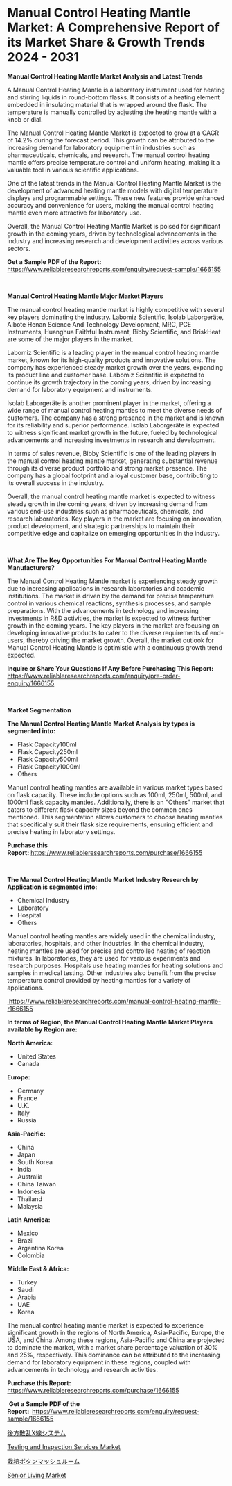<p><h1>Manual Control Heating Mantle Market: A Comprehensive Report of its Market Share & Growth Trends 2024 - 2031</h1></p><p><strong>Manual Control Heating Mantle Market Analysis and Latest Trends</strong></p>
<p><p>A Manual Control Heating Mantle is a laboratory instrument used for heating and stirring liquids in round-bottom flasks. It consists of a heating element embedded in insulating material that is wrapped around the flask. The temperature is manually controlled by adjusting the heating mantle with a knob or dial.</p><p>The Manual Control Heating Mantle Market is expected to grow at a CAGR of 14.2% during the forecast period. This growth can be attributed to the increasing demand for laboratory equipment in industries such as pharmaceuticals, chemicals, and research. The manual control heating mantle offers precise temperature control and uniform heating, making it a valuable tool in various scientific applications.</p><p>One of the latest trends in the Manual Control Heating Mantle Market is the development of advanced heating mantle models with digital temperature displays and programmable settings. These new features provide enhanced accuracy and convenience for users, making the manual control heating mantle even more attractive for laboratory use.</p><p>Overall, the Manual Control Heating Mantle Market is poised for significant growth in the coming years, driven by technological advancements in the industry and increasing research and development activities across various sectors.</p></p>
<p><strong>Get a Sample PDF of the Report:&nbsp;</strong> <a href="https://www.reliableresearchreports.com/enquiry/request-sample/1666155">https://www.reliableresearchreports.com/enquiry/request-sample/1666155</a></p>
<p>&nbsp;</p>
<p><strong>Manual Control Heating Mantle Major Market Players</strong></p>
<p><p>The manual control heating mantle market is highly competitive with several key players dominating the industry. Labomiz Scientific, Isolab Laborgeräte, Aibote Henan Science And Technology Development, MRC, PCE Instruments, Huanghua Faithful Instrument, Bibby Scientific, and BriskHeat are some of the major players in the market.</p><p>Labomiz Scientific is a leading player in the manual control heating mantle market, known for its high-quality products and innovative solutions. The company has experienced steady market growth over the years, expanding its product line and customer base. Labomiz Scientific is expected to continue its growth trajectory in the coming years, driven by increasing demand for laboratory equipment and instruments.</p><p>Isolab Laborgeräte is another prominent player in the market, offering a wide range of manual control heating mantles to meet the diverse needs of customers. The company has a strong presence in the market and is known for its reliability and superior performance. Isolab Laborgeräte is expected to witness significant market growth in the future, fueled by technological advancements and increasing investments in research and development.</p><p>In terms of sales revenue, Bibby Scientific is one of the leading players in the manual control heating mantle market, generating substantial revenue through its diverse product portfolio and strong market presence. The company has a global footprint and a loyal customer base, contributing to its overall success in the industry.</p><p>Overall, the manual control heating mantle market is expected to witness steady growth in the coming years, driven by increasing demand from various end-use industries such as pharmaceuticals, chemicals, and research laboratories. Key players in the market are focusing on innovation, product development, and strategic partnerships to maintain their competitive edge and capitalize on emerging opportunities in the industry.</p></p>
<p>&nbsp;</p>
<p><strong>What Are The Key Opportunities For Manual Control Heating Mantle Manufacturers?</strong></p>
<p><p>The Manual Control Heating Mantle market is experiencing steady growth due to increasing applications in research laboratories and academic institutions. The market is driven by the demand for precise temperature control in various chemical reactions, synthesis processes, and sample preparations. With the advancements in technology and increasing investments in R&D activities, the market is expected to witness further growth in the coming years. The key players in the market are focusing on developing innovative products to cater to the diverse requirements of end-users, thereby driving the market growth. Overall, the market outlook for Manual Control Heating Mantle is optimistic with a continuous growth trend expected.</p></p>
<p><strong>Inquire or Share Your Questions If Any Before Purchasing This Report:</strong> <a href="https://www.reliableresearchreports.com/enquiry/pre-order-enquiry/1666155">https://www.reliableresearchreports.com/enquiry/pre-order-enquiry/1666155</a></p>
<p>&nbsp;</p>
<p><strong>Market Segmentation</strong></p>
<p><strong>The Manual Control Heating Mantle Market Analysis by types is segmented into:</strong></p>
<p><ul><li>Flask Capacity100ml</li><li>Flask Capacity250ml</li><li>Flask Capacity500ml</li><li>Flask Capacity1000ml</li><li>Others</li></ul></p>
<p><p>Manual control heating mantles are available in various market types based on flask capacity. These include options such as 100ml, 250ml, 500ml, and 1000ml flask capacity mantles. Additionally, there is an "Others" market that caters to different flask capacity sizes beyond the common ones mentioned. This segmentation allows customers to choose heating mantles that specifically suit their flask size requirements, ensuring efficient and precise heating in laboratory settings.</p></p>
<p><strong>Purchase this Report:&nbsp;</strong><a href="https://www.reliableresearchreports.com/purchase/1666155">https://www.reliableresearchreports.com/purchase/1666155</a></p>
<p>&nbsp;</p>
<p><strong>The Manual Control Heating Mantle Market Industry Research by Application is segmented into:</strong></p>
<p><ul><li>Chemical Industry</li><li>Laboratory</li><li>Hospital</li><li>Others</li></ul></p>
<p><p>Manual control heating mantles are widely used in the chemical industry, laboratories, hospitals, and other industries. In the chemical industry, heating mantles are used for precise and controlled heating of reaction mixtures. In laboratories, they are used for various experiments and research purposes. Hospitals use heating mantles for heating solutions and samples in medical testing. Other industries also benefit from the precise temperature control provided by heating mantles for a variety of applications.</p></p>
<p><a href="https://www.reliableresearchreports.com/manual-control-heating-mantle-r1666155">&nbsp;https://www.reliableresearchreports.com/manual-control-heating-mantle-r1666155</a></p>
<p><strong>In terms of Region, the Manual Control Heating Mantle Market Players available by Region are:</strong></p>
<p>
    <p> <strong> North America: </strong>
        <ul>
            <li>United States</li>
            <li>Canada</li>
        </ul>
        </p> 
    <p> <strong> Europe: </strong>
        <ul>
            <li>Germany</li>
            <li>France</li>
            <li>U.K.</li>
            <li>Italy</li>
            <li>Russia</li>
        </ul>
        </p> 
    <p> <strong> Asia-Pacific: </strong>
        <ul>
            <li>China</li>
            <li>Japan</li>
            <li>South Korea</li>
            <li>India</li>
            <li>Australia</li>
            <li>China Taiwan</li>
            <li>Indonesia</li>
            <li>Thailand</li>
            <li>Malaysia</li>
        </ul>
        </p> 
    <p> <strong> Latin America: </strong>
        <ul>
            <li>Mexico</li>
            <li>Brazil</li>
            <li>Argentina Korea</li>
            <li>Colombia</li>
        </ul>
        </p> 
    <p> <strong> Middle East & Africa: </strong>
        <ul>
            <li>Turkey</li>
            <li>Saudi</li>
            <li>Arabia</li>
            <li>UAE</li>
            <li>Korea</li>
        </ul>
    </p>
    </p>
<p><p>The manual control heating mantle market is expected to experience significant growth in the regions of North America, Asia-Pacific, Europe, the USA, and China. Among these regions, Asia-Pacific and China are projected to dominate the market, with a market share percentage valuation of 30% and 25%, respectively. This dominance can be attributed to the increasing demand for laboratory equipment in these regions, coupled with advancements in technology and research activities.</p></p>
<p><strong>Purchase this Report: </strong><a href="https://www.reliableresearchreports.com/purchase/1666155">https://www.reliableresearchreports.com/purchase/1666155</a></p>
<p>&nbsp;<strong>Get a Sample PDF of the Report:&nbsp;&nbsp;</strong><a href="https://www.reliableresearchreports.com/enquiry/request-sample/1666155">https://www.reliableresearchreports.com/enquiry/request-sample/1666155</a></p>
<p><strong></strong></p>
<p><p><a href="https://github.com/Andrewones2023/Market-Research-Report-List-2/blob/main/9624649176554.md">後方散乱X線システム</a></p><p><a href="https://github.com/myacatherineblakecaczo9vcsw/Market-Research-Report-List-3/blob/main/testing-and-inspection-services-market.md">Testing and Inspection Services Market</a></p><p><a href="https://github.com/hardee896/Market-Research-Report-List-2/blob/main/4789040176553.md">栽培ボタンマッシュルーム</a></p><p><a href="https://github.com/okotobwrhuteie/Market-Research-Report-List-3/blob/main/senior-living-market.md">Senior Living Market</a></p></p>